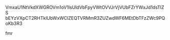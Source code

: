 VmxaU1NtVkdXWGROVm1oV1lsUldVbFpyVWtOVVJrVjVUbFZrYWxJd1dsTlZS
bEYzVXpCT2RHTklUbWxWClZEQTVRMmR3ZUZwdWF6MEtDbTFzZWc9PQoKb3R3

fmr